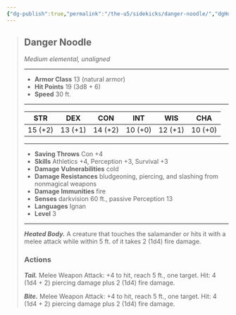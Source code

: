 ```yaml
---
{"dg-publish":true,"permalink":"/the-u5/sidekicks/danger-noodle/","dgHomeLink":false,"dgPassFrontmatter":true}
---
```


> ## Danger Noodle  
>*Medium elemental, unaligned*  
>___  
> - **Armor Class** 13 (natural armor)  
> - **Hit Points** 19 (3d8 + 6)  
> - **Speed** 30 ft.  
>___  
>|STR|DEX|CON|INT|WIS|CHA|  
>|:---:|:---:|:---:|:---:|:---:|:---:|  
>|15 (+2)|13 (+1)|14 (+2)|10 (+0)|12 (+1)|10 (+0)|  
>___  
> - **Saving Throws** Con +4  
> - **Skills** Athletics +4, Perception +3, Survival +3  
> - **Damage Vulnerabilities** cold  
> - **Damage Resistances** bludgeoning, piercing, and slashing from nonmagical weapons  
> - **Damage Immunities** fire  
> - **Senses** darkvision 60 ft., passive Perception 13  
> - **Languages** Ignan  
> - **Level** 3  
>___  
> ***Heated Body.*** A creature that touches the salamander or hits it with a melee attack while within 5 ft. of it takes 2 (1d4) fire damage.  
> ### Actions  
> ***Tail.*** Melee Weapon Attack: +4 to hit, reach 5 ft., one target. Hit: 4 (1d4 + 2) piercing damage plus 2 (1d4) fire damage.  
>  
> ***Bite.*** Melee Weapon Attack: +4 to hit, reach 5 ft., one target. Hit: 4 (1d4 + 2) piercing damage plus 2 (1d4) fire damage.
